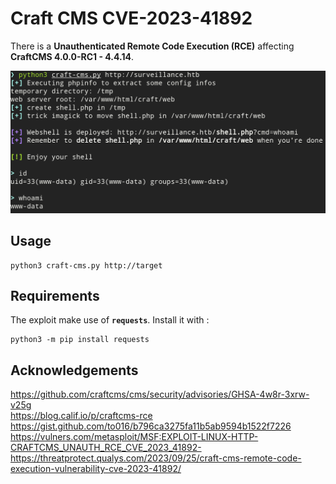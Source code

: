 # Craft CMS CVE-2023-41892

There is a **Unauthenticated Remote Code Execution (RCE)** affecting **CraftCMS 4.0.0-RC1 - 4.4.14**.

![Usage of the exploit](./exploit.png)

## Usage

    python3 craft-cms.py http://target

## Requirements

The exploit make use of **`requests`**.
Install it with :

    python3 -m pip install requests

## Acknowledgements

https://github.com/craftcms/cms/security/advisories/GHSA-4w8r-3xrw-v25g  
https://blog.calif.io/p/craftcms-rce  
https://gist.github.com/to016/b796ca3275fa11b5ab9594b1522f7226  
https://vulners.com/metasploit/MSF:EXPLOIT-LINUX-HTTP-CRAFTCMS_UNAUTH_RCE_CVE_2023_41892-  
https://threatprotect.qualys.com/2023/09/25/craft-cms-remote-code-execution-vulnerability-cve-2023-41892/
